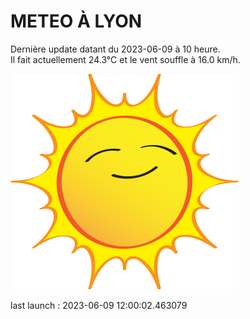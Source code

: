 # METEO À LYON

Dernière update datant du 2023-06-09 à 10 heure.  
Il fait actuellement 24.3°C et le vent souffle à 16.0 km/h.      

![](./.github/sun.png)

last launch : 2023-06-09 12:00:02.463079
